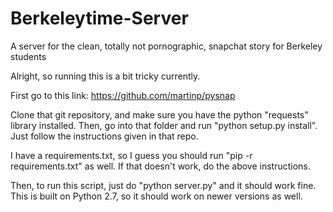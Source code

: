 # Berkeleytime-Server
A server for the clean, totally not pornographic, snapchat story for Berkeley students

Alright, so running this is a bit tricky currently.

First go to this link: https://github.com/martinp/pysnap

Clone that git repository, and make sure you have the python "requests" library installed. Then, go into that folder and run 
"python setup.py install". Just follow the instructions given in that repo.

I have a requirements.txt, so I guess you should run "pip -r requirements.txt" as well. If that doesn't work, do the above instructions. 

Then, to run this script, just do "python server.py" and it should work fine. This is built on Python 2.7, so it should work
on newer versions as well. 
